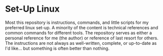 # Set-Up Linux

Most this repository is instructions, commands, and little scripts for my preferred linux set-up. 
A minority of the content is technical references and common commands for different tools.
The repository serves as either a personal reference for me (the author) or reference of last resort for others.
The instructions are not always as well-written, complete, or up-to-date as I'd like... but something is often better than nothing. 
